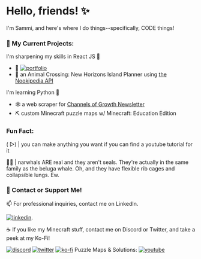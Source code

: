 
# Hello, friends! ✨

I'm Sammi, and here's where I do things--specifically, CODE things!

### 📌 My Current Projects: 

I'm sharpening my skills in React JS 🔪 
- 👑 [![portfolio](https://img.shields.io/badge/portfolio-000?style=for-the-badge&logo=ko-fi&logoColor=white)](https://sammiland.com/)
- 🌴 an Animal Crossing: New Horizons Island Planner using <a href="https://api.nookipedia.com/">the Nookipedia API</a>

I'm learning Python 🧠 
- 🕸 a web scraper for <a href="https://channelsofgrowth.substack.com/">Channels of Growth Newsletter</a>
- ⛏ custom Minecraft puzzle maps w/ Minecraft: Education Edition 

### Fun Fact:

( ▷) |  you can make anything you want if you can find a youtube tutorial for it

🦄🐳 | narwhals ARE real and they aren't seals. They're actually in the same family as the beluga whale. Oh, and they have flexible rib cages and collapsible lungs. Ew.

### 🔗 Contact or Support Me! 

📫 For professional inquiries, contact me on LinkedIn.

[![linkedin](https://img.shields.io/badge/linkedin-0A66C2?style=for-the-badge&logo=linkedin&logoColor=white)](https://www.linkedin.com/in/samanthalittle/).


☕ If you like my Minecraft stuff, contact me on Discord or Twitter, and take a peek at my Ko-Fi!

[![discord](https://img.shields.io/badge/Discord-7289DA?style=for-the-badge&logo=discord&logoColor=white)](https://discordapp.com/users/sammidoesthings#5368)
[![twitter](https://img.shields.io/badge/twitter-1DA1F2?style=for-the-badge&logo=twitter&logoColor=white)](https://twitter.com/sammidoesthings)
[![ko-fi](https://img.shields.io/badge/Ko--fi-F16061?style=for-the-badge&logo=ko-fi&logoColor=white)](https://ko-fi.com)
Puzzle Maps & Solutions: [![youtube](https://img.shields.io/badge/YouTube-FF0000?style=for-the-badge&logo=youtube&logoColor=white)](https://www.youtube.com/channel/UCDPfahiBCMQQLYsccSXhc-A)

<!--
**sammidoesthings/sammidoesthings** is a ✨ _special_ ✨ repository because its `README.md` (this file) appears on your GitHub profile.
-->

